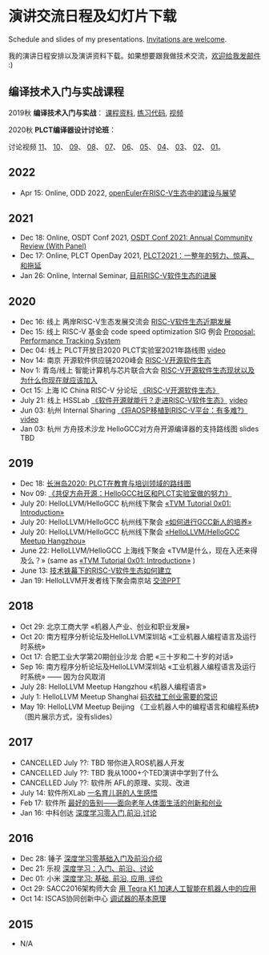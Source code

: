 # 演讲交流日程及幻灯片下载

Schedule and slides of my presentations. [Invitations are welcome](mailto:lazyparser@gmail.com).

我的演讲日程安排以及演讲资料下载。如果想要跟我做技术交流，[欢迎给我发邮件](mailto:lazyparser@gmail.com) :)

## 编译技术入门与实战课程

2019秋 **编译技术入门与实战**：
[课程资料](https://github.com/lazyparser/becoming-a-compiler-engineer),
[练习代码](https://github.com/lazyparser/becoming-a-compiler-engineer-codes),
[视频](https://www.bilibili.com/video/av78503049)

2020秋 **PLCT编译器设计讨论班**：

讨论视频
[11](https://www.bilibili.com/video/BV1kp4y1z7JU)、
[10](https://www.bilibili.com/video/BV1nv411r7yf)、
[09](https://www.bilibili.com/video/BV1iz4y1y7Xe)、
[08](https://www.bilibili.com/video/BV1hv411r7ns)、
[07](https://www.bilibili.com/video/bv1PA411j79G)、
[06](https://www.bilibili.com/video/BV1Tz4y1y7Ng)、
[05](https://www.bilibili.com/video/BV14t4y1e7nJ)、
[04](https://www.bilibili.com/video/BV1Qt4y1Y7yc)、
[03](https://www.bilibili.com/video/bv1Ky4y1879o)、
[02](https://www.bilibili.com/video/BV1zA41177SH)、
[01](https://www.bilibili.com/video/BV1454y1m7EF)。

## 2022

- Apr 15: Online, ODD 2022, [openEuler在RISC-V生态中的建设与展望](slides/20220415-openEuler-Dev-Day-RISC-V.pdf)

## 2021

- Dec 18: Online, OSDT Conf 2021, [OSDT Conf 2021: Annual Community Review (With Panel)](slides/20211218-OSDTConf2021.pdf)
- Dec 17: Online, PLCT OpenDay 2021, [PLCT2021：一整年的努力、惊喜、和拖延](slides/20211217-PLCT2021-Reflection.pdf)
- Jan 26: Online, Internal Seminar, [目前RISC-V软件生态的进展](slides/20210126-RISCV-SW-OBTF.pdf)

## 2020

- Dec 16: 线上 两岸RISC-V生态发展交流会 [RISC-V软件生态近期发展](slides//20201216-RISCV-Meeting-between-mainland-taiwan.pdf)
- Dec 15: 线上 RISC-V 基金会 code speed optimization SIG 例会 [Proposal: Performance Tracking System](slides//20201215-proposal-code-speed-tracker.pdf)
- Dec 04: 线上 PLCT开放日2020 PLCT实验室2021年路线图 [video](https://www.bilibili.com/video/BV1wt4y1k7cN?p=1)
- Nov 14: 南京 开源软件供应链2020峰会 [RISC-V开源软件生态](slides/20201114-RISC-V-Open-Source-Ecosystem.pdf)
- Nov 1: 青岛/线上 智能计算机与芯片联合大会 [RISC-V开源软件生态现状以及为什么你现在就应该加入](slides/20201101-RISCV-Software-Ecosystem.pdf)
- Oct 15: 上海 IC China RISC-V 分论坛 [《RISC-V开源软件生态》](slides/20201015-RISCV-Software-Ecosystem.pdf)
- July 21: 线上 HSSLab [《软件开源就能行？走进RISC-V软件生态》](slides/20200721-RISCV-for-HSSLab-v1.pdf) [video](https://www.bilibili.com/video/BV1L5411a7Zg)
- Jun 03: 杭州 Internal Sharing [《将AOSP移植到RISC-V平台：有多难?》](slides/20200603-AOSP-RISCV-Porting-Survey.pdf) [video](https://www.bilibili.com/video/BV1wC4y1a7Za)
- Jan 03: 杭州 方舟技术沙龙 HelloGCC对方舟开源编译器的支持路线图 slides TBD

## 2019

- Dec 18: [长洲岛2020: PLCT在教育与培训领域的路线图](https://github.com/isrc-cas/PLCT-OpenDay-2019/blob/master/05-wuwei-Changzhoudao2020plan.pdf)
- Nov 09: [《共促方舟开源：HelloGCC社区和PLCT实验室做的努力》](slides/20191109-OSDT19-OpenArkCompiler.pdf)
- July 20: HelloLLVM/HelloGCC 杭州线下聚会 [«TVM Tutorial 0x01: Introduction»](slides/20190720-tvm-intro.pdf)
- July 20: HelloLLVM/HelloGCC 杭州线下聚会 [«如何进行GCC新人的培养»](slides/20190720-Why-and-How-to-Bringup-New-GCC-Contributors.pdf)
- July 20: HelloLLVM/HelloGCC 杭州线下聚会 [«HelloLLVM/HelloGCC Meetup Hangzhou»](slides/20190720-hellollvm-hangzhou.pdf)
- June 22: HelloLLVM/HelloGCC 上海线下聚会 «TVM是什么，现在入还来得及么？» (same as [«TVM Tutorial 0x01: Introduction»](slides/20190720-tvm-intro.pdf) )
- June 13: [技术铁幕下的RISC-V软件生态如何建立](slides/20190613-build-software-ecosystem-for-RISC-V.pdf)
- Jan 19: HelloLLVM开发者线下聚会南京站 [交流PPT](slides/20190119-HelloLLVM-Nanjing.pdf)

## 2018

- Oct 29: 北京工商大学 «机器人产业、创业和职业发展»
- Oct 20: 南方程序分析论坛及HelloLLVM深圳站 «工业机器人编程语言及运行时系统»
- Oct 17: 合肥工业大学第20期创业沙龙 合肥 «三十岁和二十岁的对话»
- Sep 16: 南方程序分析论坛及HelloLLVM深圳站 «工业机器人编程语言及运行时系统» —— 因为台风取消
- July 28: HelloLLVM Meetup Hangzhou «机器人编程语言»
- July 1: HelloLLVM Meetup Shanghai [码农硅工创业需要的常识](slides/20180701-HelloLLVM-Shanghai.pdf)
- May 19: HelloLLVM Meetup Beijing 《工业机器人中的编程语言和编程系统》（图片展示方式，没有slides）

## 2017

- CANCELLED July ??: TBD 带你进入ROS机器人开发
- CANCELLED July ??: TBD 我从1000+个TED演讲中学到了什么
- CANCELLED July ??: 软件所 AFL的原理、实现、改进
- July 14: 软件所XLab [一名育儿哥的人生感悟](slides/20170714-being-parents-github.pdf)
- Feb 17: 软件所 [最好的告别——面向老年人体面生活的创新和创业](slides/20170217-being-mortal-github.pdf)
- Jan 16: 中科创达 [深度学习零入门,前沿,讨论](slides/20170116-thundersoft-DeepLearning-4x3.pdf)

## 2016

- Dec 28: 锤子 [深度学习零基础入门及前沿介绍](slides/20161228-smartisan-DeepLearning.pdf)
- Dec 21: 乐视 [深度学习：入门、前沿、讨论](slides/20161221-letv-DeepLearning.pdf)
- Dec 01: 小米 [深度学习: 基础, 前沿, 应用, 评价](slides/20161201-xiaomi-DeepLearning.pdf)
- Oct 29: SACC2016架构师大会 [用 Tegra K1 加速人工智能在机器人中的应用](https://github.com/lazyparser/osdt16talk/blob/master/WeiWu-SACC16-OSDT16.pdf)
- Oct 14: ISCAS协同创新中心 [调试器的基本原理](https://github.com/lazyparser/slides-debugger-introduction/blob/master/%E8%B0%83%E8%AF%95%E5%99%A8%E7%9A%84%E5%9F%BA%E6%9C%AC%E5%8E%9F%E7%90%86%20-%20github.pdf)

## 2015

- N/A

